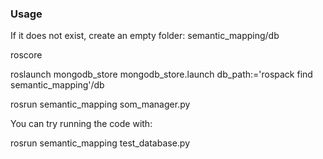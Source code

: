 ### Usage
If it does not exist, create an empty folder:   semantic_mapping/db

roscore 

roslaunch mongodb_store mongodb_store.launch db_path:='rospack find semantic_mapping'/db 

rosrun semantic_mapping som_manager.py  


You can try running the code with:

rosrun semantic_mapping test_database.py 
